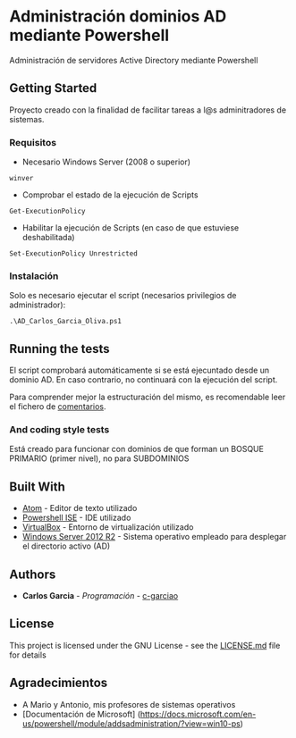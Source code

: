 # Administración dominios AD mediante Powershell
Administración de servidores Active Directory mediante Powershell
## Getting Started

Proyecto creado con la finalidad de facilitar tareas a l@s adminitradores de sistemas.

### Requisitos

* Necesario Windows Server (2008 o superior)
```
winver
```

* Comprobar el estado de la ejecución de Scripts
```
Get-ExecutionPolicy
```
* Habilitar la ejecución de Scripts (en caso de que estuviese deshabilitada)
```
Set-ExecutionPolicy Unrestricted
```
### Instalación

Solo es necesario ejecutar el script (necesarios privilegios de administrador):

```
.\AD_Carlos_Garcia_Oliva.ps1
```
## Running the tests

El script comprobará automáticamente si se está ejecuntado desde un dominio AD. En caso contrario, no continuará con la ejecución del script.

Para comprender mejor la estructuración del mismo, es recomendable leer el fichero de [comentarios](./Comentarios.txt).
### And coding style tests

Está creado para funcionar con dominios de que forman un BOSQUE PRIMARIO (primer nivel), no para SUBDOMINIOS

## Built With

* [Atom](https://atom.io/) - Editor de texto utilizado
* [Powershell ISE](https://docs.microsoft.com/es-es/powershell/scripting/components/ise/introducing-the-windows-powershell-ise?view=powershell-6) - IDE utilizado
* [VirtualBox](https://www.virtualbox.org/) - Entorno de virtualización utilizado
* [Windows Server 2012 R2](https://www.microsoft.com/es-es/evalcenter/evaluate-windows-server-2012-r2) - Sistema operativo empleado para desplegar el directorio activo (AD)

## Authors

* **Carlos Garcia** - *Programación* - [c-garciao](https://gist.github.com/c-garciao)

## License

This project is licensed under the GNU License - see the [LICENSE.md](LICENSE.md) file for details

## Agradecimientos

* A Mario y Antonio, mis profesores de sistemas operativos
* [Documentación de Microsoft] (https://docs.microsoft.com/en-us/powershell/module/addsadministration/?view=win10-ps) 
